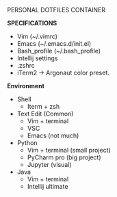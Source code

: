 PERSONAL DOTFILES CONTAINER

**SPECIFICATIONS**
* Vim (~/.vimrc)
* Emacs (~/.emacs.d/init.el)
* Bash_profile (~/.bash_profile)
* Intellij settings
* .zshrc 
* iTerm2 -> Argonaut color preset.

**Environment**
* Shell
    - Iterm + zsh 
* Text Edit (Common) 
    - Vim + terminal
    - VSC
    - Emacs (not much)
* Python
    - Vim + terminal (small project) 
    - PyCharm pro (big project)
    - Jupyter (visual)
* Java 
    - Vim + terminal
    - Intellij ultimate
 
